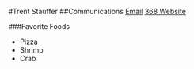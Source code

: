 #Trent Stauffer
##Communications
[Email](Trent.stauffer@eagles.ewu.edu)
[368 Website](http://vcd.github.io/368/)

###Favorite Foods
* Pizza
* Shrimp
* Crab